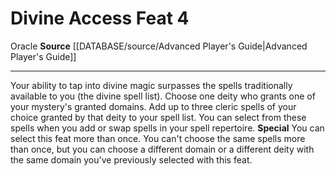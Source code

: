 ﻿---
feat: Divine Access
id: '1490'
level: '4'
name: Divine Access
rarity: Common
source: '[[DATABASE/source/Advanced Player''s Guide|Advanced Player''s Guide]]'
trait:
- '[[DATABASE/trait/Oracle|Oracle]]'
type: Feat

---
# Divine Access <span class="item-type">Feat 4</span>

<span class="item-trait">Oracle</span>
**Source** [[DATABASE/source/Advanced Player's Guide|Advanced Player's Guide]]

---
Your ability to tap into divine magic surpasses the spells traditionally available to you (the divine spell list). Choose one deity who grants one of your mystery's granted domains. Add up to three cleric spells of your choice granted by that deity to your spell list. You can select from these spells when you add or swap spells in your spell repertoire.
**Special** You can select this feat more than once. You can't choose the same spells more than once, but you can choose a different domain or a different deity with the same domain you've previously selected with this feat.
